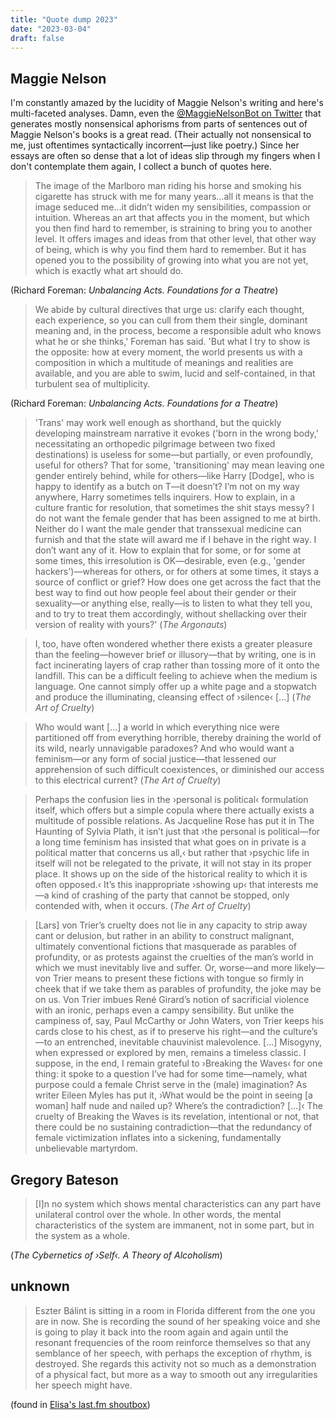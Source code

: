```yaml
---
title: "Quote dump 2023"
date: "2023-03-04"
draft: false
---
```


## Maggie Nelson

I'm constantly amazed by the lucidity of Maggie Nelson's writing and here's multi-faceted analyses. Damn, even the [@MaggieNelsonBot on Twitter](https://twitter.com/MaggieNelsonBot) that generates mostly nonsensical aphorisms from parts of sentences out of Maggie Nelson's books is a great read. (Their actually not nonsensical to me, just oftentimes syntactically incorrent—just like poetry.) Since her essays are often so dense that a lot of ideas slip through my fingers when I don't contemplate them again, I collect a bunch of quotes here.

> The image of the Marlboro man riding his horse and smoking his cigarette has struck with me for many years…all it means is that the image seduced me…it didn’t widen my sensibilities, compassion or intuition. Whereas an art that affects you in the moment, but which you then find hard to remember, is straining to bring you to another level. It offers images and ideas from that other level, that other way of being, which is why you find them hard to remember. But it has opened you to the possibility of growing into what you are not yet, which is exactly what art should do.

(Richard Foreman: _Unbalancing Acts. Foundations for a Theatre_)

> We abide by cultural directives that urge us: clarify each thought, each experience, so you can cull from them their single, dominant meaning and, in the process, become a responsible adult who knows what he or she thinks,' Foreman has said. 'But what I try to show is the opposite: how at every moment, the world presents us with a composition in which a multitude of meanings and realities are available, and you are able to swim, lucid and self-contained, in that turbulent sea of multiplicity.

(Richard Foreman: _Unbalancing Acts. Foundations for a Theatre_)

> 'Trans' may work well enough as shorthand, but the quickly developing mainstream narrative it evokes ('born in the wrong body,' necessitating an orthopedic pilgrimage between two fixed destinations) is useless for some—but partially, or even profoundly, useful for others? That for some, 'transitioning' may mean leaving one gender entirely behind, while for others—like Harry [Dodge], who is happy to identify as a butch on T—it doesn’t? I’m not on my way anywhere, Harry sometimes tells inquirers. How to explain, in a culture frantic for resolution, that sometimes the shit stays messy? I do not want the female gender that has been assigned to me at birth. Neither do I want the male gender that transsexual medicine can furnish and that the state will award me if I behave in the right way. I don’t want any of it. How to explain that for some, or for some at some times, this irresolution is OK—desirable, even (e.g., 'gender hackers')—whereas for others, or for others at some times, it stays a source of conflict or grief? How does one get across the fact that the best way to find out how people feel about their gender or their sexuality—or anything else, really—is to listen to what they tell you, and to try to treat them accordingly, without shellacking over their version of reality with yours?'
> (_The Argonauts_)

> I, too, have often wondered whether there exists a greater pleasure than the feeling—however brief or illusory—that by writing, one is in fact incinerating layers of crap rather than tossing more of it onto the landfill. This can be a difficult feeling to achieve when the medium is language. One cannot simply offer up a white page and a stopwatch and produce the illuminating, cleansing effect of ›silence‹ [...]
> (_The Art of Cruelty_)

> Who would want [...] a world in which everything nice were partitioned off from everything horrible, thereby draining the world of its wild, nearly unnavigable paradoxes? And who would want a feminism—or any form of social justice—that lessened our apprehension of such difficult coexistences, or diminished our access to this electrical current?
> (_The Art of Cruelty_)

> Perhaps the confusion lies in the ›personal is political‹ formulation itself, which offers but a simple copula where there actually exists a multitude of possible relations. As Jacqueline Rose has put it in The Haunting of Sylvia Plath, it isn’t just that ›the personal is political—for a long time feminism has insisted that what goes on in private is a political matter that concerns us all,‹ but rather that ›psychic life in itself will not be relegated to the private, it will not stay in its proper place. It shows up on the side of the historical reality to which it is often opposed.‹ It’s this inappropriate ›showing up‹ that interests me—a kind of crashing of the party that cannot be stopped, only contended with, when it occurs.
> (_The Art of Cruelty_)

> [Lars] von Trier’s cruelty does not lie in any capacity to strip away cant or delusion, but rather in an ability to construct malignant, ultimately conventional fictions that masquerade as parables of profundity, or as protests against the cruelties of the man’s world in which we must inevitably live and suffer. Or, worse—and more likely—von Trier means to present these fictions with tongue so firmly in cheek that if we take them as parables of profundity, the joke may be on us. Von Trier imbues René Girard’s notion of sacrificial violence with an ironic, perhaps even a campy sensibility. But unlike the campiness of, say, Paul McCarthy or John Waters, von Trier keeps his cards close to his chest, as if to preserve his right—and the culture’s—to an entrenched, inevitable chauvinist malevolence. [...] Misogyny, when expressed or explored by men, remains a timeless classic. I suppose, in the end, I remain grateful to ›Breaking the Waves‹ for one thing: it spoke to a question I’ve had for some time—namely, what purpose could a female Christ serve in the (male) imagination? As writer Eileen Myles has put it, ›What would be the point in seeing [a woman] half nude and nailed up? Where’s the contradiction? [...]‹ The cruelty of Breaking the Waves is its revelation, intentional or not, that there could be no sustaining contradiction—that the redundancy of female victimization inflates into a sickening, fundamentally unbelievable martyrdom.

## Gregory Bateson

> [I]n no system which shows mental characteristics can any part have unilateral control over the whole. In other words, the mental characteristics of the system are immanent, not in some part, but in the system as a whole.

(_The Cybernetics of ›Self‹. A Theory of Alcoholism_)

## unknown

> Eszter Bálint is sitting in a room in Florida different from the one you are in now. She is recording the sound of her speaking voice and she is going to play it back into the room again and again until the resonant frequencies of the room reinforce themselves so that any semblance of her speech, with perhaps the exception of rhythm, is destroyed. She regards this activity not so much as a demonstration of a physical fact, but more as a way to smooth out any irregularities her speech might have.

(found in [Elisa's last.fm shoutbox](https://www.last.fm/user/herzschoenheit))
